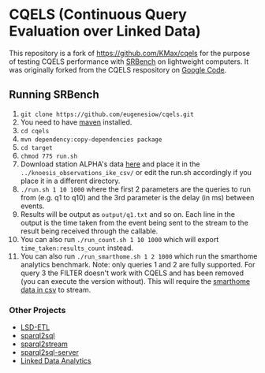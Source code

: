 # CQELS (Continuous Query Evaluation over Linked Data)

This repository is a fork of <https://github.com/KMax/cqels> for the purpose of testing CQELS performance with [SRBench](https://www.w3.org/wiki/SRBench) on lightweight computers. 
It was originally forked from the CQELS respository on [Google Code](https://code.google.com/p/cqels/).

## Running SRBench

1. `git clone https://github.com/eugenesiow/cqels.git`
2. You need to have [maven](https://maven.apache.org/guides/getting-started/maven-in-five-minutes.html) installed.
3. `cd cqels`
4. `mvn dependency:copy-dependencies package`
5. `cd target`
6. `chmod 775 run.sh`
7. Download station ALPHA's data [here](https://github.com/eugenesiow/cqels/releases/download/data/ALPHA.csv.zip) and place it in the `../knoesis_observations_ike_csv/` or edit the run.sh accordingly if you place it in a different directory.
8. `./run.sh 1 10 1000` where the first 2 parameters are the queries to run from (e.g. q1 to q10) and the 3rd parameter is the delay (in ms) between events. 
9. Results will be output as `output/q1.txt` and so on. Each line in the output is the time taken from the event being sent to the stream to the result being received through the callable.
10. You can also run  `./run_count.sh 1 10 1000` which will export `time_taken:results_count` instead.
11. You can also run  `./run_smarthome.sh 1 2 1000` which run the smarthome analytics benchmark. Note: only queries 1 and 2 are fully supported. For query 3 the FILTER doesn't work with CQELS and has been removed (you can execute the version without). This will require the [smarthome data in csv](https://github.com/eugenesiow/ldanalytics-PiSmartHome/releases/download/data/smarthome_data.zip) to stream.

### Other Projects
* [LSD-ETL](https://github.com/eugenesiow/lsd-ETL)
* [sparql2sql](https://github.com/eugenesiow/sparql2sql)
* [sparql2stream](https://github.com/eugenesiow/sparql2stream)
* [sparql2sql-server](https://github.com/eugenesiow/sparql2sql-server)
* [Linked Data Analytics](http://eugenesiow.github.io/iot/)
